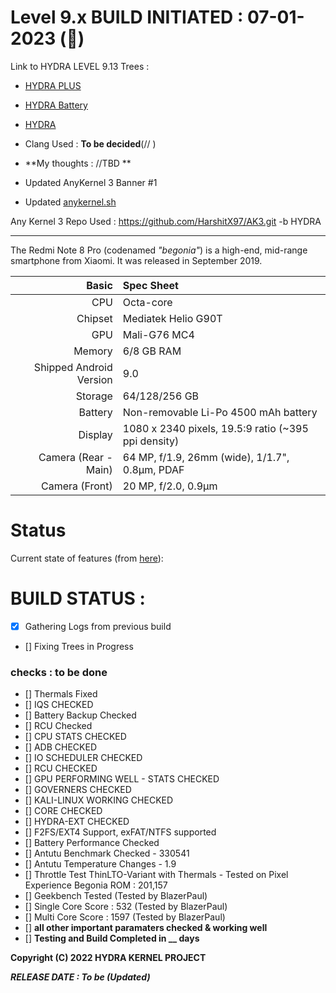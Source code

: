 # Level 9.x BUILD INITIATED : 07-01-2023 (🚀)


Link to HYDRA LEVEL 9.13 Trees : 

- [HYDRA PLUS](https://github.com/HarshitX97/HYDRA-9.x-Begonia.git)
- [HYDRA Battery](https://github.com/HarshitX97/HYDRA-9.x-Begonia.git)
- [HYDRA](https://github.com/HarshitX97/HYDRA-9.x-Begonia.git)

- Clang Used : **To be decided**(// ) 

- **My thoughts : //TBD ** 

- Updated AnyKernel 3 Banner #1
- Updated [anykernel.sh](https://github.com/HarshitX97/AK3/blob/HYDRA/anykernel.sh)

Any Kernel 3 Repo Used : https://github.com/HarshitX97/AK3.git -b HYDRA

______________________________________________________________________


The Redmi Note 8 Pro (codenamed _"begonia"_) is a high-end, mid-range smartphone from Xiaomi.
It was released in September 2019.

| Basic                   | Spec Sheet                                                                                                                     |
| -----------------------:|:------------------------------------------------------------------------------------------------------------------------------ |
| CPU                     | Octa-core                                                                                                                      |
| Chipset                 | Mediatek Helio G90T                                                                                                            |
| GPU                     | Mali-G76 MC4                                                                                                                   |
| Memory                  | 6/8 GB RAM                                                                                                                     |
| Shipped Android Version | 9.0                                                                                                                            |
| Storage                 | 64/128/256 GB                                                                                                                  |
| Battery                 | Non-removable Li-Po 4500 mAh battery                                                                                           |
| Display                 | 1080 x 2340 pixels, 19.5:9 ratio (~395 ppi density)                                                                            |
| Camera (Rear - Main)    | 64 MP, f/1.9, 26mm (wide), 1/1.7", 0.8µm, PDAF                                                                                 |
| Camera (Front)          | 20 MP, f/2.0, 0.9µm                                                                                                            |

# Status
Current state of features (from [here](https://github.com/HarshitX97/HYDRA-9.x-Begonia.git)):

# BUILD STATUS : 
- [x] Gathering Logs from previous build
- [] Fixing Trees in Progress 

###  checks : to be done 
- [] Thermals Fixed
- [] IQS CHECKED
- [] Battery Backup Checked 
- [] RCU Checked
- [] CPU STATS CHECKED
- [] ADB CHECKED 
- [] IO SCHEDULER CHECKED
- [] RCU CHECKED 
- [] GPU PERFORMING WELL - STATS CHECKED
- [] GOVERNERS CHECKED 
- [] KALI-LINUX WORKING CHECKED 
- [] CORE CHECKED
- [] HYDRA-EXT CHECKED
- [] F2FS/EXT4 Support, exFAT/NTFS supported
- [] Battery Performance Checked 
- [] Antutu Benchmark Checked - 330541
- [] Antutu Temperature Changes - 1.9
- [] Throttle Test ThinLTO-Variant with Thermals - Tested on Pixel Experience Begonia ROM : 201,157
- [] Geekbench Tested (Tested by BlazerPaul)
- [] Single Core Score : 532 (Tested by BlazerPaul)
- [] Multi Core Score : 1597 (Tested by BlazerPaul)
- [] **all other important paramaters checked & working well**
- [] **Testing and Build Completed in __ days** 
 

 


**Copyright (C) 2022 HYDRA KERNEL PROJECT**

***RELEASE DATE : To be (Updated)***

